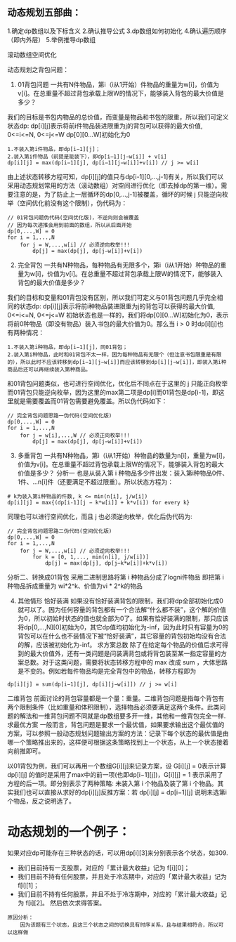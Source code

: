 ## 动态规划五部曲：
1.确定dp数组以及下标含义
2.确认推导公式
3.dp数组如何初始化
4.确认遍历顺序（即内外层）
5.举例推导dp数组

滚动数组空间优化

动态规划之背包问题：
1. 01背包问题
一共有N件物品，第i（i从1开始）件物品的重量为w[i]，价值为v[i]。在总重量不超过背包承载上限W的情况下，能够装入背包的最大价值是多少？

我们的目标是书包内物品的总价值，而变量是物品和书包的限重，所以我们可定义状态dp:
dp[i][j]表示将前i件物品装进限重为j的背包可以获得的最大价值, 0<=i<=N, 0<=j<=W
dp[0][0...W]初始化为0
```
1.不装入第i件物品，即dp[i−1][j]；
2.装入第i件物品（前提是能装下），即dp[i−1][j−w[i]] + v[i]
dp[i][j] = max(dp[i−1][j], dp[i−1][j−w[i]]+v[i]) // j >= w[i]
```
由上述状态转移方程可知，dp[i][j]的值只与dp[i-1][0,...,j-1]有关，所以我们可以采用动态规划常用的方法（滚动数组）对空间进行优化（即去掉dp的第一维）。需要注意的是，为了防止上一层循环的dp[0,...,j-1]被覆盖，循环的时候 j 只能逆向枚举（空间优化前没有这个限制），伪代码为：
```
// 01背包问题伪代码(空间优化版)，不逆向则会被覆盖
// 因为每次递推会用到前面的数组，所以从后面开始
dp[0,...,W] = 0
for i = 1,...,N
    for j = W,...,w[i] // 必须逆向枚举!!!
        dp[j] = max(dp[j], dp[j−w[i]]+v[i])
```

2. 完全背包
一共有N种物品，每种物品有无限多个，第i（i从1开始）种物品的重量为w[i]，价值为v[i]。在总重量不超过背包承载上限W的情况下，能够装入背包的最大价值是多少？

我们的目标和变量和01背包没有区别，所以我们可定义与01背包问题几乎完全相同的状态dp:
dp[i][j]表示将前i种物品装进限重为j的背包可以获得的最大价值, 0<=i<=N, 0<=j<=W
初始状态也是一样的，我们将dp[0][0...W]初始化为0，表示将前0种物品（即没有物品）装入书包的最大价值为0。那么当 i > 0 时dp[i][j]也有两种情况：
```
1.不装入第i种物品，即dp[i−1][j]，同01背包；
2.装入第i种物品，此时和01背包不太一样，因为每种物品有无限个（但注意书包限重是有限的），所以此时不应该转移到dp[i−1][j−w[i]]而应该转移到dp[i][j−w[i]]，即装入第i种商品后还可以再继续装入第种商品。
```
和01背包问题类似，也可进行空间优化，优化后不同点在于这里的 j 只能正向枚举而01背包只能逆向枚举，因为这里的max第二项是dp[i]而01背包是dp[i-1]，即这里就是需要覆盖而01背包需要避免覆盖。所以伪代码如下：
```
// 完全背包问题思路一伪代码(空间优化版)
dp[0,...,W] = 0
for i = 1,...,N
    for j = w[i],...,W // 必须正向枚举!!!
        dp[j] = max(dp[j], dp[j−w[i]]+v[i])
```

3. 多重背包
一共有N种物品，第i（i从1开始）种物品的数量为n[i]，重量为w[i]，价值为v[i]。在总重量不超过背包承载上限W的情况下，能够装入背包的最大价值是多少？
分析一
也是从装入第 i 种物品多少件出发：装入第i种物品0件、1件、...n[i]件（还要满足不超过限重）。所以状态方程为：
```
# k为装入第i种物品的件数, k <= min(n[i], j/w[i])
dp[i][j] = max{(dp[i-1][j − k*w[i]] + k*v[i]) for every k}
```
同理也可以进行空间优化，而且 j 也必须逆向枚举，优化后伪代码为:
```
// 完全背包问题思路二伪代码(空间优化版)
dp[0,...,W] = 0
for i = 1,...,N
    for j = W,...,w[i] // 必须逆向枚举!!!
        for k = [0, 1,..., min(n[i], j/w[i])]
            dp[j] = max(dp[j], dp[j−k*w[i]]+k*v[i])
```
分析二、转换成01背包
采用二进制思路将第 i 种物品分成了logni件物品
即把第 i 种物品拆成重量为 wi*2^k、价值为vi * 2^k的物品

4. 其他情形
恰好装满
如果没有恰好装满背包的限制，我们将dp全部初始化成0就可以了。因为任何容量的背包都有一个合法解“什么都不装”，这个解的价值为0，所以初始时状态的值也就全部为0了。如果有恰好装满的限制，那只应该将dp[0,...,N][0]初始为0，其它dp值均初始化为-inf，因为此时只有容量为0的背包可以在什么也不装情况下被“恰好装满”，其它容量的背包初始均没有合法的解，应该被初始化为-inf。
求方案总数
除了在给定每个物品的价值后求可得到的最大价值外，还有一类问题是问装满背包或将背包装至某一指定容量的方案总数。对于这类问题，需要将状态转移方程中的 max 改成 sum ，大体思路是不变的。例如若每件物品均是完全背包中的物品，转移方程即为
```
dp[i][j] = sum(dp[i−1][j], dp[i][j−w[i]]) // j >= w[i]
```
二维背包
前面讨论的背包容量都是一个量：重量。二维背包问题是指每个背包有两个限制条件（比如重量和体积限制），选择物品必须要满足这两个条件。此类问题的解法和一维背包问题不同就是dp数组要多开一维，其他和一维背包完全一样.
求最优方案
一般而言，背包问题是要求一个最优值，如果要求输出这个最优值的方案，可以参照一般动态规划问题输出方案的方法：记录下每个状态的最优值是由哪一个策略推出来的，这样便可根据这条策略找到上一个状态，从上一个状态接着向前推即可。

以01背包为例，我们可以再用一个数组G[i][j]来记录方案，设 G[i][j] = 0表示计算 dp[i][j] 的值时是采用了max中的前一项(也即dp[i−1][j])，G[i][j] = 1 表示采用了方程的后一项。即分别表示了两种策略: 未装入第 i 个物品及装了第 i 个物品。其实我们也可以直接从求好的dp[i][j]反推方案：若 dp[i][j] = dp[i−1][j] 说明未选第i个物品，反之说明选了。


# 动态规划的一个例子：
如果对应dp可能存在三种状态的话，可以用dp[i][3]来分别表示各个状态，如309.
- 我们目前持有一支股票，对应的「累计最大收益」记为 f[i][0]；
- 我们目前不持有任何股票，并且处于冷冻期中，对应的「累计最大收益」记为 f[i][1]；
- 我们目前不持有任何股票，并且不处于冷冻期中，对应的「累计最大收益」记为 f[i][2]。
然后依次求得答案。
```
原因分析：
    因为该题有三个状态，且这三个状态之间的切换具有时序关系，且与结果相符合，所以可以这样做
```